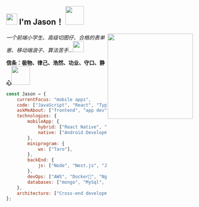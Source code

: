 <h2><img src="https://emojis.slackmojis.com/emojis/images/1531849430/4246/blob-sunglasses.gif?1531849430" width="30"/> I'm Jason！
<img src="https://media.giphy.com/media/12oufCB0MyZ1Go/giphy.gif" width="50"></h2>
<img align='right' src="https://media.giphy.com/media/M9gbBd9nbDrOTu1Mqx/giphy.gif" width="230">
<p><em>一个前端小学生、高级切图仔、合格的表单崽、移动端浪子、算法苦手…</em><img src="https://media.giphy.com/media/WUlplcMpOCEmTGBtBW/giphy.gif" width="30"></p>
<p><b>信条：极物、律己、浩然、功业、守口、静心</b><img src="https://media.giphy.com/media/VgCDAzcKvsR6OM0uWg/giphy.gif" width="50"></p>



```javascript
const Jason = {
    currentFocus: "mobile apps",
    code: ["JavaScript", "React", "TypeScript", "Vue"],
    askMeAbout: ["frontend", "app dev", "cook"],
    technologies: {
        mobileApp: {
            hybrid: ["React Native", "Weex", "Flutter"],
            native: ["Android Development", "Swift UI"],
        },
        miniprogram: {
            wx: ["Taro"],
        },
        backEnd: {
            js: ["Node", "Nest.js", "Java"],
        },
        devOps: ["AWS", "Docker🐳", "Nginx"],
        databases: ["mongo", "MySql", "Redis"],
    },
    architecture: ["Cross-end development framework", "Progressive web applications", "Single page applications"],
};
```

